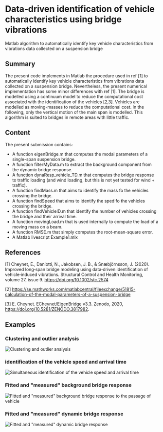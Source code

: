 # Data‐driven identification of vehicle characteristics using bridge vibrations
Matlab algorithm to automatically identify key vehicle characteristics from vibrations data collected on a suspension bridge

## Summary

The present code implements in Matlab the procedure used in ref [1] to automatically identify key vehicle characteristics from vibrations data collected on a suspension bridge. Nevertheless, the present numerical implementation has some minor differences with ref [1]. The bridge is modelled using a continuum model to reduce the computational cost associated with the identification of the vehicles [2,3]. Vehicles are modelled as moving-masses to reduce the computational cost. In the following, only the vertical motion of the main span is modelled. This algorithm is suited to bridges in remote areas with little traffic.



 
## Content
The present submission contains:
  - A function eigenBridge.m that computes the modal parameters of a single-span suspension bridge.
  - A function filterMyData.m to extract the background component from the dynamic bridge response.
  - A function dynaResp_vehicle_TD.m that computes the bridge response to traffic loading (and wind loading, but this is not yet tested for wind + traffic).
  - A function findMass.m that aims to identify the mass fo the vehicles crossing the bridge.
  - A function findSpeed that aims to identify the sped fo the vehicles crossing the bridge.
  - A function findVehicleID.m that identify the number of vehicles crossing the bridge and their arrival time.
  - A function movingLoad.m that is used internally to compute the load of a moving mass on a beam.
  - A function RMSE.m that simply computes the root-mean-square error.
  - A Matlab livescript Example1.mlx 
  
## References
[1] Cheynet, E., Daniotti, N., Jakobsen,  J. B., & Snæbjörnsson, J. (2020). Improved long‐span bridge modeling using data‐driven identification of vehicle‐induced vibrations. Structural Control and Health Monitoring, volume 27, issue 9.  https://doi.org/10.1002/stc.2574

[2]  https://se.mathworks.com/matlabcentral/fileexchange/51815-calculation-of-the-modal-parameters-of-a-suspension-bridge

[3]  E.  Cheynet. ECheynet/EigenBridge v3.3. Zenodo, 2020,  https://doi.org/10.5281/ZENODO.3817982.

## Examples

###  Clustering and outlier analysis
![Clustering and outlier analysis](Fig2.png)

### identification of the vehicle speed and arrival time

![Simultaneous identification of the vehicle speed and arrival time](Fig3.png)

### Fitted and "measured" background bridge response

![Fitted and "measured" background bridge response to the passage of vehicle](Fig4.png)

### Fitted and "measured" dynamic bridge response

![Fitted and "measured" dynamic bridge response](Fig5.png)
